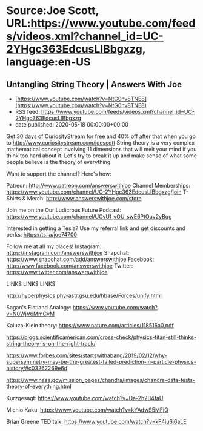 # Source:Joe Scott, URL:https://www.youtube.com/feeds/videos.xml?channel_id=UC-2YHgc363EdcusLIBbgxzg, language:en-US

## Untangling String Theory | Answers With Joe
 - [https://www.youtube.com/watch?v=NtG0nv8TNE8](https://www.youtube.com/watch?v=NtG0nv8TNE8)
 - RSS feed: https://www.youtube.com/feeds/videos.xml?channel_id=UC-2YHgc363EdcusLIBbgxzg
 - date published: 2020-05-18 00:00:00+00:00

Get 30 days of CuriosityStream for free and 40% off after that when you go to http://www.curiositystream.com/joescott
String theory is a very complex mathematical concept involving 11 dimensions that will melt your mind if you think too hard about it. Let's try to break it up and make sense of what some people believe is the theory of everything.

Want to support the channel? Here's how:

Patreon: http://www.patreon.com/answerswithjoe
Channel Memberships: https://www.youtube.com/channel/UC-2YHgc363EdcusLIBbgxzg/join
T-Shirts & Merch: http://www.answerswithjoe.com/store

Join me on the Our Ludicrous Future Podcast:
https://www.youtube.com/channel/UCvUf_yOU_swE6PtOuv2yBqg

Interested in getting a Tesla? Use my referral link and get discounts and perks:
https://ts.la/joe74700

Follow me at all my places!
Instagram: https://instagram.com/answerswithjoe
Snapchat: https://www.snapchat.com/add/answerswithjoe
Facebook: http://www.facebook.com/answerswithjoe
Twitter: https://www.twitter.com/answerswithjoe

LINKS LINKS LINKS

http://hyperphysics.phy-astr.gsu.edu/hbase/Forces/unify.html

Sagan's Flatland Analogy:
https://www.youtube.com/watch?v=N0WjV6MmCyM

Kaluza-Klein theory:
https://www.nature.com/articles/118516a0.pdf

https://blogs.scientificamerican.com/cross-check/physics-titan-still-thinks-string-theory-is-on-the-right-track/

https://www.forbes.com/sites/startswithabang/2019/02/12/why-supersymmetry-may-be-the-greatest-failed-prediction-in-particle-physics-history/#c03262269e6d

https://www.nasa.gov/mission_pages/chandra/images/chandra-data-tests-theory-of-everything.html

Kurzgesagt:
https://www.youtube.com/watch?v=Da-2h2B4faU

Michio Kaku:
https://www.youtube.com/watch?v=kYAdwS5MFjQ

Brian Greene TED talk:
https://www.youtube.com/watch?v=kF4ju6j6aLE

